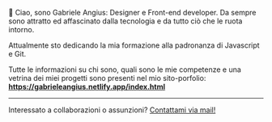 👋 Ciao, sono Gabriele Angius: Designer e Front-end developer.
Da sempre sono attratto ed affascinato dalla tecnologia e da tutto ciò che le ruota intorno. 

Attualmente sto dedicando la mia formazione alla padronanza di Javascript e Git.

Tutte le informazioni su chi sono, quali sono le mie competenze e una vetrina dei miei progetti sono presenti nel mio sito-porfolio:
<strong>https://gabrieleangius.netlify.app/index.html </strong>

<hr>

Interessato a collaborazioni o assunzioni?
<a href="mailto:gabrieleangius@protonmail.com">Contattami via mail!</a>

